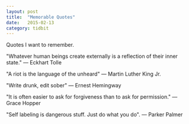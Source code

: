 ```yaml
---
layout: post
title:  "Memorable Quotes"
date:   2015-02-13
category: tidbit
---
```


Quotes I want to remember.

"Whatever human beings create externally is a reflection of their inner state." &mdash; Eckhart Tolle

"A riot is the language of the unheard" &mdash; Martin Luther King Jr.

"Write drunk, edit sober" &mdash; Ernest Hemingway

"It is often easier to ask for forgiveness than to ask for permission." &mdash; Grace Hopper

"Self labeling is dangerous stuff. Just do what you do". &mdash; Parker Palmer